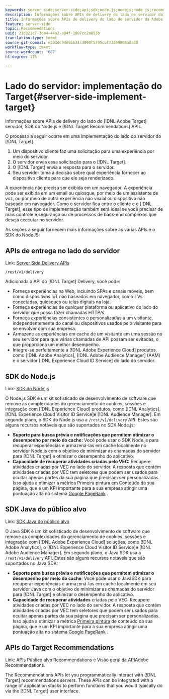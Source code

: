 ```yaml
---
keywords: server side;server-side;api;sdk;node.js;nodejs;node js;recommendations api;api:apis
description: Informações sobre APIs de delivery do lado do servidor da Adobe Target, SDK do Node.js e APIs Recommendations do Público alvo.
title: Informações sobre APIs de delivery do lado do servidor da Adobe Target, SDK do Node.js e APIs Recommendations do Público alvo.
feature: server-side
topic: Recommendations
uuid: 21d321c7-3da4-44a2-a04f-1807cc2a893b
translation-type: tm+mt
source-git-commit: e203dc94e9bb34c4090f5795cbf73869808ada88
workflow-type: tm+mt
source-wordcount: '687'
ht-degree: 11%

---
```



# Lado do servidor: implementação do Target{#server-side-implement-target}

Informações sobre APIs de delivery do lado do [!DNL Adobe Target] servidor, SDK do Node.js e [!DNL Target Recommendations] APIs.

O processo a seguir ocorre em uma implementação do lado do servidor do [!DNL Target]:

1. Um dispositivo cliente faz uma solicitação para uma experiência por meio do servidor.
1. O servidor envia essa solicitação para o [!DNL Target].
1. O [!DNL Target] envia a resposta para o servidor.
1. Seu servidor toma a decisão sobre qual experiência fornecer ao dispositivo cliente para que ele seja renderizado.

A experiência não precisa ser exibida em um navegador. A experiência pode ser exibida em um email ou quiosque, por meio de um assistente de voz, ou por meio de outra experiência não visual ou dispositivo não baseado em navegador. Como o servidor fica entre o cliente e o [!DNL Target], esse tipo de implementação também será ideal se você precisar de mais controle e segurança ou de processos de back-end complexos que deseja executar no servidor.

As seções a seguir fornecem mais informações sobre as várias APIs e o SDK do NodeJS:

## APIs de entrega no lado do servidor

Link: [Server Side Delivery APIs](https://developers.adobetarget.com/api/delivery-api/)

`/rest/v1/delivery`

Adicionada a API do [!DNL Target] Delivery, você pode:

* Forneça experiências na Web, incluindo SPAs e canais móveis, bem como dispositivos IoT não baseados em navegador, como TVs conectadas, quiosques ou telas digitais na loja.
* Forneça experiências de qualquer plataforma ou aplicativo do lado do servidor que possa fazer chamadas HTTP/s.
* Forneça experiências consistentes e personalizadas a um visitante, independentemente do canal ou dispositivos usados pelo visitante para se envolver com sua empresa.
* Armazene as experiências em cache de um visitante em uma sessão no seu servidor para que várias chamadas de API possam ser evitadas, o que proporciona um melhor desempenho.
* Integre-se perfeitamente a [!DNL Adobe Experience Cloud] produtos, como [!DNL Adobe Analytics], [!DNL Adobe Audience Manager] (AAM) e o servidor [!DNL Experience Cloud ID Service] do lado do servidor.

## SDK do Node.js

Link: [SDK do Node.js](https://github.com/adobe/target-nodejs-sdk)

O Node.js SDK é um kit sofisticado de desenvolvimento de software que remove as complexidades do gerenciamento de cookies, sessões e integração com [!DNL Experience Cloud] produtos, como [!DNL Analytics], [!DNL Experience Cloud Visitor ID Service]e [!DNL Audience Manager]. Em segundo plano, o SDK do Node.js usa a `/rest/v1/delivery` API. Estes são alguns recursos notáveis que são suportados no SDK Node.js:

* **Suporte para busca prévia e notificações que permitem otimizar o desempenho por meio do cache:** Você pode usar o SDK Node.js para recuperar experiências e armazená-las em cache localmente no servidor Node.js com o objetivo de minimizar as chamadas do servidor para [!DNL Target] e otimizar o desempenho do aplicativo.
* **Capacidade de recuperar atividades criadas pelo VEC:** Recupere atividades criadas por VEC no lado do servidor. A resposta que contém atividades criadas por VEC tem seletores que podem ser usados para ocultar apenas partes da sua página que precisam ser personalizadas. Isso ajuda a otimizar a métrica [](https://developers.google.com/web/fundamentals/performance/user-centric-performance-metrics.html)Primeira pintura em Conteúdo da sua página, que é um KPI importante para a sua empresa atingir uma pontuação alta no sistema [Google PageRank](https://en.wikipedia.org/wiki/PageRank) .

## SDK Java do público alvo

Link: [SDK Java do público alvo](https://github.com/adobe/target-java-sdk)

O Java SDK é um kit sofisticado de desenvolvimento de software que remove as complexidades do gerenciamento de cookies, sessões e integração com [!DNL Adobe Experience Cloud] soluções, como [!DNL Adobe Analytics], o [!DNL Experience Cloud Visitor ID Service]e [!DNL Adobe Audience Manager]. Em segundo plano, o Java SDK usa a `/rest/v1/delivery` API. Estes são alguns recursos notáveis que são suportados no Java SDK:

* **Suporte para busca prévia e notificações que permitem otimizar o desempenho por meio do cache**: Você pode usar o JavaSDK para recuperar experiências e armazená-las em cache localmente em seu servidor Java com o objetivo de minimizar as chamadas do servidor para [!DNL Target] e otimizar o desempenho do aplicativo.
* **Capacidade de recuperar atividades** criadas pelo VEC: Recupere atividades criadas por VEC no lado do servidor. A resposta que contém atividades criadas por VEC tem seletores que podem ser usados para ocultar apenas partes da sua página que precisam ser personalizadas. Isso ajuda a otimizar a métrica [Primeira pintura](https://developers.google.com/web/fundamentals/performance/user-centric-performance-metrics.html) de conteúdo da sua página, que é um KPI importante para a sua empresa atingir uma pontuação alta no sistema [Google PageRank](https://en.wikipedia.org/wiki/PageRank) .

## APIs do Target Recommendations

Link: [APIs](https://developers.adobetarget.com/api/recommendations) Público alvo Recommendations e Visão geral [da API](https://docs.adobe.com/content/help/en/target-learn/recommendations-api-tutorial/recs-api-overview.html)Adobe Recommendations.

The Recommendations APIs let you programmatically interact with [!DNL Target] recommendations servers. These APIs can be integrated with a range of application stacks to perform functions that you would typically do via the [!DNL Target] user interface.
